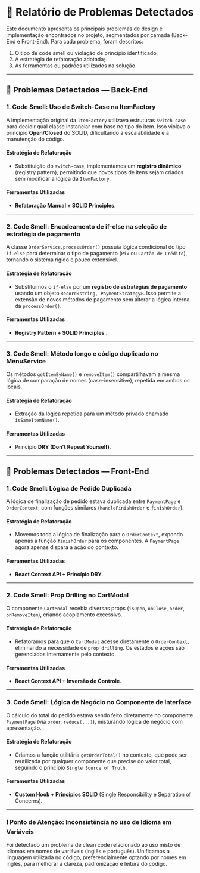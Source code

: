 # 📌 Relatório de Problemas Detectados

Este documento apresenta os principais problemas de design e implementação encontrados no projeto, segmentados por camada (Back-End e Front-End). Para cada problema, foram descritos:

1. O tipo de code smell ou violação de princípio identificado;
2. A estratégia de refatoração adotada;
3. As ferramentas ou padrões utilizados na solução.

---

## 🔧 Problemas Detectados — Back-End

### 1. Code Smell: Uso de Switch-Case na ItemFactory

A implementação original da `ItemFactory` utilizava estruturas `switch-case` para decidir qual classe instanciar com base no tipo do item. Isso violava o princípio **Open/Closed** do SOLID, dificultando a escalabilidade e a manutenção do código.

#### Estratégia de Refatoração

- Substituição do `switch-case`, implementamos um **registro dinâmico** (registry pattern), permitindo que novos tipos de itens sejam criados sem modificar a lógica da `ItemFactory`.

#### Ferramentas Utilizadas

- **Refatoração Manual + SOLID Principles**.

---

### 2. Code Smell: Encadeamento de if-else na seleção de estratégia de pagamento

A classe `OrderService.processOrder()` possuía lógica condicional do tipo `if-else` para determinar o tipo de pagamento (`Pix` ou `Cartão de Crédito`), tornando o sistema rígido e pouco extensível.


#### Estratégia de Refatoração

- Substituímos o `if-else` por um **registro de estratégias de pagamento** usando um objeto `Record<string, PaymentStrategy>`. Isso permite a extensão de novos métodos de pagamento sem alterar a lógica interna da `processOrder()`.

#### Ferramentas Utilizadas

- **Registry Pattern + SOLID Principles** .

---

### 3. Code Smell: Método longo e código duplicado no MenuService

Os métodos `getItemByName()` e `removeItem()` compartilhavam a mesma lógica de comparação de nomes (case-insensitive), repetida em ambos os locais.

#### Estratégia de Refatoração

- Extração da lógica repetida para um método privado chamado `isSameItemName()`.

#### Ferramentas Utilizadas

- Princípio **DRY (Don't Repeat Yourself)**.

---

## 🎨 Problemas Detectados — Front-End

### 1. Code Smell: Lógica de Pedido Duplicada

A lógica de finalização de pedido estava duplicada entre `PaymentPage` e `OrderContext`, com funções similares (`handleFinishOrder` e `finishOrder`).

#### Estratégia de Refatoração

- Movemos toda a lógica de finalização para o `OrderContext`, expondo apenas a função `finishOrder` para os componentes. A `PaymentPage` agora apenas dispara a ação do contexto.

#### Ferramentas Utilizadas

- **React Context API + Princípio DRY**.

---

### 2. Code Smell: Prop Drilling no CartModal

O componente `CartModal` recebia diversas props (`isOpen`, `onClose`, `order`, `onRemoveItem`), criando acoplamento excessivo.

#### Estratégia de Refatoração

- Refatoramos para que o `CartModal` acesse diretamente o `OrderContext`, eliminando a necessidade de `prop drilling`. Os estados e ações são gerenciados internamente pelo contexto.

#### Ferramentas Utilizadas

- **React Context API + Inversão de Controle**.

---

### 3. Code Smell: Lógica de Negócio no Componente de Interface

O cálculo do total do pedido estava sendo feito diretamente no componente `PaymentPage` (via `order.reduce(...)`), misturando lógica de negócio com apresentação.

#### Estratégia de Refatoração

- Criamos a função utilitária `getOrderTotal()` no contexto, que pode ser reutilizada por qualquer componente que precise do valor total, seguindo o princípio `Single Source of Truth`.

#### Ferramentas Utilizadas

- **Custom Hook + Princípios SOLID** (Single Responsibility e Separation of Concerns).

---

### ❗ Ponto de Atenção: Inconsistência no uso de Idioma em Variáveis

Foi detectado um problema de clean code relacionado ao uso misto de idiomas em nomes de variáveis (inglês e português). Unificamos a linguagem utilizada no código, preferencialmente optando por nomes em inglês, para melhorar a clareza, padronização e leitura do código.
